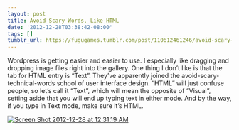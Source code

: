 ```yaml
---
layout: post
title: Avoid Scary Words, Like HTML
date: '2012-12-28T03:38:42-08:00'
tags: []
tumblr_url: https://fugugames.tumblr.com/post/110612461246/avoid-scary-words-like-html
---
```

Wordpress is getting easier and easier to use. I especially like dragging and dropping image files right into the gallery. One thing I don’t like is that the tab for HTML entry is “Text”. They’ve apparently joined the avoid-scary-technical-words school of user interface design. “HTML” will just confuse people, so let’s call it “Text”, which will mean the opposite of “Visual”, setting aside that you will end up typing text in either mode. And by the way, if you type in Text mode, make sure it’s HTML.

[![Screen Shot 2012-12-28 at 12.31.19 AM](http://itshardtofondlepenguins.com/wp-content/uploads/2012/12/Screen-Shot-2012-12-28-at-12.31.19-AM.png)](http://www.fugutalk.com/?attachment_id=5943)

